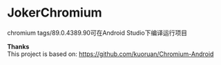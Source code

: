 # JokerChromium
chromium tags/89.0.4389.90可在Android Studio下编译运行项目

<b>Thanks</b><br/>
This project is based on:
https://github.com/kuoruan/Chromium-Android
